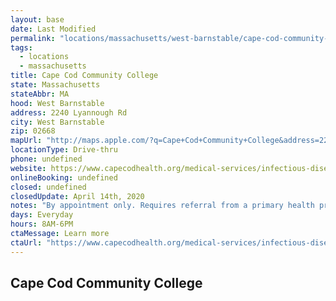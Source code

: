 ```yaml
---
layout: base
date: Last Modified
permalink: "locations/massachusetts/west-barnstable/cape-cod-community-college/"
tags:
  - locations
  - massachusetts
title: Cape Cod Community College
state: Massachusetts
stateAbbr: MA
hood: West Barnstable
address: 2240 Lyannough Rd
city: West Barnstable
zip: 02668
mapUrl: "http://maps.apple.com/?q=Cape+Cod+Community+College&address=2240+Lyannough+Rd,West+Barnstable,Massachusetts,02668"
locationType: Drive-thru
phone: undefined
website: https://www.capecodhealth.org/medical-services/infectious-disease/coronavirus/covid-19-testing-process/
onlineBooking: undefined
closed: undefined
closedUpdate: April 14th, 2020
notes: "By appointment only. Requires referral from a primary health provider. Requires doctor's referral. For all members of the community."
days: Everyday
hours: 8AM-6PM
ctaMessage: Learn more
ctaUrl: "https://www.capecodhealth.org/medical-services/infectious-disease/coronavirus/covid-19-testing-process/"
---
```

## Cape Cod Community College
